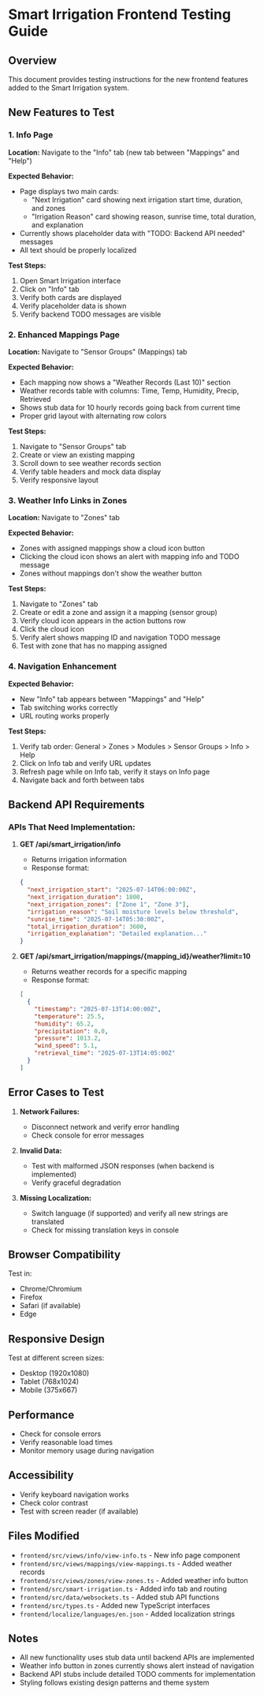 # Smart Irrigation Frontend Testing Guide

## Overview
This document provides testing instructions for the new frontend features added to the Smart Irrigation system.

## New Features to Test

### 1. Info Page
**Location:** Navigate to the "Info" tab (new tab between "Mappings" and "Help")

**Expected Behavior:**
- Page displays two main cards:
  - "Next Irrigation" card showing next irrigation start time, duration, and zones
  - "Irrigation Reason" card showing reason, sunrise time, total duration, and explanation
- Currently shows placeholder data with "TODO: Backend API needed" messages
- All text should be properly localized

**Test Steps:**
1. Open Smart Irrigation interface
2. Click on "Info" tab
3. Verify both cards are displayed
4. Verify placeholder data is shown
5. Verify backend TODO messages are visible

### 2. Enhanced Mappings Page
**Location:** Navigate to "Sensor Groups" (Mappings) tab

**Expected Behavior:**
- Each mapping now shows a "Weather Records (Last 10)" section
- Weather records table with columns: Time, Temp, Humidity, Precip, Retrieved
- Shows stub data for 10 hourly records going back from current time
- Proper grid layout with alternating row colors

**Test Steps:**
1. Navigate to "Sensor Groups" tab
2. Create or view an existing mapping
3. Scroll down to see weather records section
4. Verify table headers and mock data display
5. Verify responsive layout

### 3. Weather Info Links in Zones
**Location:** Navigate to "Zones" tab

**Expected Behavior:**
- Zones with assigned mappings show a cloud icon button
- Clicking the cloud icon shows an alert with mapping info and TODO message
- Zones without mappings don't show the weather button

**Test Steps:**
1. Navigate to "Zones" tab
2. Create or edit a zone and assign it a mapping (sensor group)
3. Verify cloud icon appears in the action buttons row
4. Click the cloud icon
5. Verify alert shows mapping ID and navigation TODO message
6. Test with zone that has no mapping assigned

### 4. Navigation Enhancement
**Expected Behavior:**
- New "Info" tab appears between "Mappings" and "Help"
- Tab switching works correctly
- URL routing works properly

**Test Steps:**
1. Verify tab order: General > Zones > Modules > Sensor Groups > Info > Help
2. Click on Info tab and verify URL updates
3. Refresh page while on Info tab, verify it stays on Info page
4. Navigate back and forth between tabs

## Backend API Requirements

### APIs That Need Implementation:

1. **GET /api/smart_irrigation/info**
   - Returns irrigation information
   - Response format:
   ```json
   {
     "next_irrigation_start": "2025-07-14T06:00:00Z",
     "next_irrigation_duration": 1800,
     "next_irrigation_zones": ["Zone 1", "Zone 3"],
     "irrigation_reason": "Soil moisture levels below threshold",
     "sunrise_time": "2025-07-14T05:30:00Z",
     "total_irrigation_duration": 3600,
     "irrigation_explanation": "Detailed explanation..."
   }
   ```

2. **GET /api/smart_irrigation/mappings/{mapping_id}/weather?limit=10**
   - Returns weather records for a specific mapping
   - Response format:
   ```json
   [
     {
       "timestamp": "2025-07-13T14:00:00Z",
       "temperature": 25.5,
       "humidity": 65.2,
       "precipitation": 0.0,
       "pressure": 1013.2,
       "wind_speed": 5.1,
       "retrieval_time": "2025-07-13T14:05:00Z"
     }
   ]
   ```

## Error Cases to Test

1. **Network Failures:**
   - Disconnect network and verify error handling
   - Check console for error messages

2. **Invalid Data:**
   - Test with malformed JSON responses (when backend is implemented)
   - Verify graceful degradation

3. **Missing Localization:**
   - Switch language (if supported) and verify all new strings are translated
   - Check for missing translation keys in console

## Browser Compatibility

Test in:
- Chrome/Chromium
- Firefox
- Safari (if available)
- Edge

## Responsive Design

Test at different screen sizes:
- Desktop (1920x1080)
- Tablet (768x1024)
- Mobile (375x667)

## Performance

- Check for console errors
- Verify reasonable load times
- Monitor memory usage during navigation

## Accessibility

- Verify keyboard navigation works
- Check color contrast
- Test with screen reader (if available)

## Files Modified

- `frontend/src/views/info/view-info.ts` - New info page component
- `frontend/src/views/mappings/view-mappings.ts` - Added weather records
- `frontend/src/views/zones/view-zones.ts` - Added weather info button
- `frontend/src/smart-irrigation.ts` - Added info tab and routing
- `frontend/src/data/websockets.ts` - Added stub API functions
- `frontend/src/types.ts` - Added new TypeScript interfaces
- `frontend/localize/languages/en.json` - Added localization strings

## Notes

- All new functionality uses stub data until backend APIs are implemented
- Weather info button in zones currently shows alert instead of navigation
- Backend API stubs include detailed TODO comments for implementation
- Styling follows existing design patterns and theme system